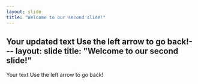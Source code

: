 ```yaml
---
layout: slide
title: "Welcome to our second slide!"
---
```

Your updated text
Use the left arrow to go back!---
layout: slide
title: "Welcome to our second slide!"
---
Your text
Use the left arrow to go back!
